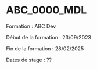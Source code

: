# ABC_0000_MDL

Formation : ABC Dev

Début de la formation : 23/09/2023

Fin de la formation : 28/02/2025

Dates de stage : ??